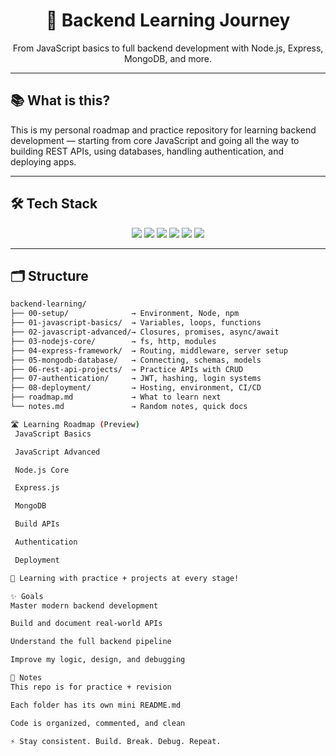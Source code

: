 <h1 align="center">🚀 Backend Learning Journey</h1>
<p align="center">From JavaScript basics to full backend development with Node.js, Express, MongoDB, and more.</p>

---

## 📚 What is this?

This is my personal roadmap and practice repository for learning backend development — starting from core JavaScript and going all the way to building REST APIs, using databases, handling authentication, and deploying apps.

---

## 🛠 Tech Stack

<div align="center">
  <img src="https://img.shields.io/badge/JavaScript-F7DF1E?style=for-the-badge&logo=javascript&logoColor=black"/>
  <img src="https://img.shields.io/badge/Node.js-339933?style=for-the-badge&logo=node.js&logoColor=white"/>
  <img src="https://img.shields.io/badge/Express.js-000000?style=for-the-badge&logo=express&logoColor=white"/>
  <img src="https://img.shields.io/badge/MongoDB-47A248?style=for-the-badge&logo=mongodb&logoColor=white"/>
  <img src="https://img.shields.io/badge/C++-00599C?style=for-the-badge&logo=c%2B%2B&logoColor=white"/>
  <img src="https://img.shields.io/badge/C-00599C?style=for-the-badge&logo=c&logoColor=white"/>
</div>

---

## 🗂️ Structure

```bash
backend-learning/
├── 00-setup/              → Environment, Node, npm
├── 01-javascript-basics/  → Variables, loops, functions
├── 02-javascript-advanced/→ Closures, promises, async/await
├── 03-nodejs-core/        → fs, http, modules
├── 04-express-framework/  → Routing, middleware, server setup
├── 05-mongodb-database/   → Connecting, schemas, models
├── 06-rest-api-projects/  → Practice APIs with CRUD
├── 07-authentication/     → JWT, hashing, login systems
├── 08-deployment/         → Hosting, environment, CI/CD
├── roadmap.md             → What to learn next
└── notes.md               → Random notes, quick docs

🛣️ Learning Roadmap (Preview)
 JavaScript Basics

 JavaScript Advanced

 Node.js Core

 Express.js

 MongoDB

 Build APIs

 Authentication

 Deployment

🧠 Learning with practice + projects at every stage!

✨ Goals
Master modern backend development

Build and document real-world APIs

Understand the full backend pipeline

Improve my logic, design, and debugging

📌 Notes
This repo is for practice + revision

Each folder has its own mini README.md

Code is organized, commented, and clean

⚡ Stay consistent. Build. Break. Debug. Repeat.